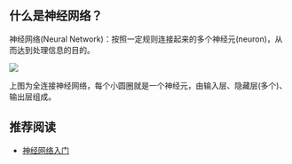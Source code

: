 ## 什么是神经网络？

神经网络(Neural Network)：按照一定规则连接起来的多个神经元(neuron)，从而达到处理信息的目的。

![](https://github.com/steveLauwh/DeepLearning-notebook/raw/master/Basic%20concepts/image/全连接神经网络.jpg)

上图为全连接神经网络，每个小圆圈就是一个神经元，由输入层、隐藏层(多个)、输出层组成。


## 推荐阅读

* [神经网络入门](http://www.ruanyifeng.com/blog/2017/07/neural-network.html) 
